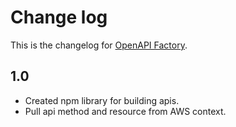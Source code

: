 # Change log
This is the changelog for [OpenAPI Factory](readme.md).

## 1.0 ##
* Created npm library for building apis.
* Pull api method and resource from AWS context.
